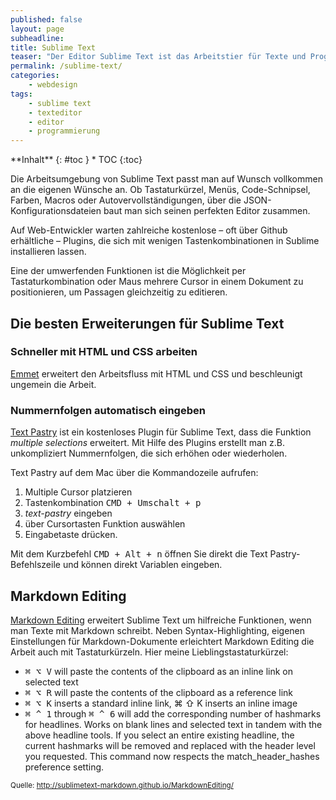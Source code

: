 ```yaml
---
published: false
layout: page
subheadline:
title: Sublime Text
teaser: "Der Editor Sublime Text ist das Arbeitstier für Texte und Programmierung. Besonders an Sublime Text ist die Flexibilität und Erweiterbarkeit, Ein weiteres dickes Plus des Texteditors ist die wunderbar reduzierte Arbeitsoberfläche. Mit Hilfe der integrierten Plugin-API erweitert man die schon ohnehin außergewöhnlichen Editierfähigkeiten von Sublime Text ein weiteres Mal."
permalink: /sublime-text/
categories:
    - webdesign
tags:
    - sublime text
    - texteditor
    - editor
    - programmierung
---
```

<div class="panel radius" markdown="1">
**Inhalt**
{: #toc }
*  TOC
{:toc}
</div>

Die Arbeitsumgebung von Sublime Text passt man auf Wunsch vollkommen an die eigenen Wünsche an. Ob Tastaturkürzel, Menüs, Code-Schnipsel, Farben, Macros oder Autovervollständigungen, über die JSON-Konfigurationsdateien baut man sich seinen perfekten Editor zusammen.

Auf Web-Entwickler warten zahlreiche kostenlose – oft über Github erhältliche – Plugins, die sich mit wenigen Tastenkombinationen in Sublime installieren lassen.

Eine der umwerfenden Funktionen ist die Möglichkeit per Tastaturkombination oder Maus mehrere Cursor in einem Dokument zu positionieren, um Passagen gleichzeitig zu editieren. 





## Die besten Erweiterungen für Sublime Text

### Schneller mit HTML und CSS arbeiten

[Emmet][2] erweitert den Arbeitsfluss mit HTML und CSS und beschleunigt ungemein die Arbeit.



### Nummernfolgen automatisch eingeben

[Text Pastry][1] ist ein kostenloses Plugin für Sublime Text, dass die Funktion *multiple selections* erweitert. Mit Hilfe des Plugins erstellt man z.B. unkompliziert Nummernfolgen, die sich erhöhen oder wiederholen.

Text Pastry auf dem Mac über die Kommandozeile aufrufen:

1. Multiple Cursor platzieren
2. Tastenkombination <kbd>CMD + Umschalt + p</kbd>
3. *text-pastry* eingeben
4. über Cursortasten Funktion auswählen
5. Eingabetaste drücken.

<div class="alert-box info radius">Mit dem Kurzbefehl <kbd>CMD + Alt + n</kbd> öffnen Sie direkt die Text Pastry-Befehlszeile und können direkt Variablen eingeben.</div>


## Markdown Editing

[Markdown Editing][2] erweitert Sublime Text um hilfreiche Funktionen, wenn man Texte mit Markdown schreibt. Neben Syntax-Highlighting, eigenen Einstellungen für Markdown-Dokumente erleichtert Markdown Editing die Arbeit auch mit Tastaturkürzeln. Hier meine Lieblingstastaturkürzel:

- <kbd>⌘ ⌥ V</kbd> will paste the contents of the clipboard as an inline link on selected text
- <kbd>⌘ ⌥ R</kbd> will paste the contents of the clipboard as a reference link
- <kbd>⌘ ⌥ K</kbd> inserts a standard inline link, ⌘ ⇧ K inserts an inline image
- <kbd>⌘ ^ 1</kbd> through <kbd>⌘ ^ 6</kbd> will add the corresponding number of hashmarks for headlines. Works on blank lines and selected text in tandem with the above headline tools. If you select an entire existing headline, the current hashmarks will be removed and replaced with the header level you requested. This command now respects the match_header_hashes preference setting.

<small>Quelle: <http://sublimetext-markdown.github.io/MarkdownEditing/></small>








 [1]: https://github.com/duydao/Text-Pastry
 [2]: http://emmet.io/
 [3]: https://github.com/sergeche/emmet-sublime#readme
 [4]: http://sublimetext-markdown.github.io/MarkdownEditing/
 [5]: #
 [6]: #
 [7]: #
 [8]: #
 [9]: #
 [10]: #